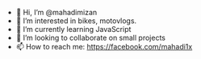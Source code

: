 - 👋 Hi, I’m @mahadimizan
- 👀 I’m interested in bikes, motovlogs.
- 🌱 I’m currently learning JavaScript
- 💞️ I’m looking to collaborate on small projects
- 📫 How to reach me: https://facebook.com/mahadi1x

<!---




mahadimizan/mahadimizan is a ✨ special ✨ repository because its `README.md` (this file) appears on your GitHub profile.
You can click the Preview link to take a look at your changes.
--->
